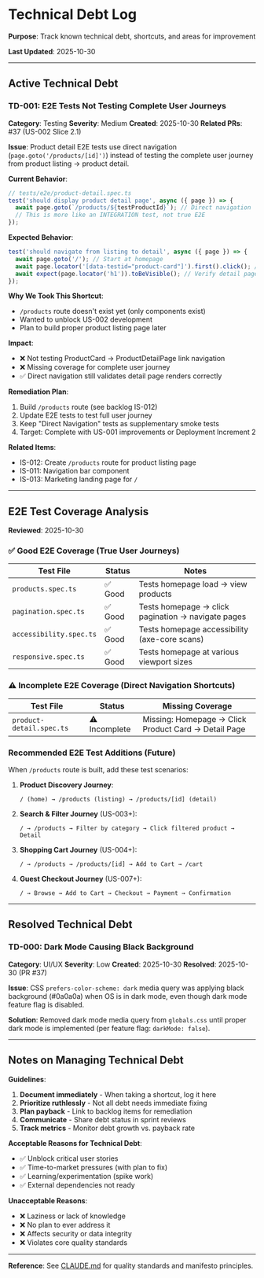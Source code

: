 # Technical Debt Log

**Purpose**: Track known technical debt, shortcuts, and areas for improvement

**Last Updated**: 2025-10-30

---

## Active Technical Debt

### TD-001: E2E Tests Not Testing Complete User Journeys

**Category**: Testing
**Severity**: Medium
**Created**: 2025-10-30
**Related PRs**: #37 (US-002 Slice 2.1)

**Issue**:
Product detail E2E tests use direct navigation (`page.goto('/products/[id]')`) instead of testing the complete user journey from product listing → product detail.

**Current Behavior**:

```typescript
// tests/e2e/product-detail.spec.ts
test('should display product detail page', async ({ page }) => {
  await page.goto(`/products/${testProductId}`); // Direct navigation
  // This is more like an INTEGRATION test, not true E2E
});
```

**Expected Behavior**:

```typescript
test('should navigate from listing to detail', async ({ page }) => {
  await page.goto('/'); // Start at homepage
  await page.locator('[data-testid="product-card"]').first().click(); // Click product
  await expect(page.locator('h1')).toBeVisible(); // Verify detail page loaded
});
```

**Why We Took This Shortcut**:

- `/products` route doesn't exist yet (only components exist)
- Wanted to unblock US-002 development
- Plan to build proper product listing page later

**Impact**:

- ❌ Not testing ProductCard → ProductDetailPage link navigation
- ❌ Missing coverage for complete user journey
- ✅ Direct navigation still validates detail page renders correctly

**Remediation Plan**:

1. Build `/products` route (see backlog IS-012)
2. Update E2E tests to test full user journey
3. Keep "Direct Navigation" tests as supplementary smoke tests
4. Target: Complete with US-001 improvements or Deployment Increment 2

**Related Items**:

- IS-012: Create `/products` route for product listing page
- IS-011: Navigation bar component
- IS-013: Marketing landing page for `/`

---

## E2E Test Coverage Analysis

**Reviewed**: 2025-10-30

### ✅ Good E2E Coverage (True User Journeys)

| Test File               | Status  | Notes                                              |
| ----------------------- | ------- | -------------------------------------------------- |
| `products.spec.ts`      | ✅ Good | Tests homepage load → view products                |
| `pagination.spec.ts`    | ✅ Good | Tests homepage → click pagination → navigate pages |
| `accessibility.spec.ts` | ✅ Good | Tests homepage accessibility (axe-core scans)      |
| `responsive.spec.ts`    | ✅ Good | Tests homepage at various viewport sizes           |

### ⚠️ Incomplete E2E Coverage (Direct Navigation Shortcuts)

| Test File                | Status        | Missing Coverage                                     |
| ------------------------ | ------------- | ---------------------------------------------------- |
| `product-detail.spec.ts` | ⚠️ Incomplete | Missing: Homepage → Click Product Card → Detail Page |

### Recommended E2E Test Additions (Future)

When `/products` route is built, add these test scenarios:

1. **Product Discovery Journey**:

   ```
   / (home) → /products (listing) → /products/[id] (detail)
   ```

2. **Search & Filter Journey** (US-003+):

   ```
   / → /products → Filter by category → Click filtered product → Detail
   ```

3. **Shopping Cart Journey** (US-004+):

   ```
   / → /products → /products/[id] → Add to Cart → /cart
   ```

4. **Guest Checkout Journey** (US-007+):
   ```
   / → Browse → Add to Cart → Checkout → Payment → Confirmation
   ```

---

## Resolved Technical Debt

### TD-000: Dark Mode Causing Black Background

**Category**: UI/UX
**Severity**: Low
**Created**: 2025-10-30
**Resolved**: 2025-10-30 (PR #37)

**Issue**: CSS `prefers-color-scheme: dark` media query was applying black background (#0a0a0a) when OS is in dark mode, even though dark mode feature flag is disabled.

**Solution**: Removed dark mode media query from `globals.css` until proper dark mode is implemented (per feature flag: `darkMode: false`).

---

## Notes on Managing Technical Debt

**Guidelines**:

1. **Document immediately** - When taking a shortcut, log it here
2. **Prioritize ruthlessly** - Not all debt needs immediate fixing
3. **Plan payback** - Link to backlog items for remediation
4. **Communicate** - Share debt status in sprint reviews
5. **Track metrics** - Monitor debt growth vs. payback rate

**Acceptable Reasons for Technical Debt**:

- ✅ Unblock critical user stories
- ✅ Time-to-market pressures (with plan to fix)
- ✅ Learning/experimentation (spike work)
- ✅ External dependencies not ready

**Unacceptable Reasons**:

- ❌ Laziness or lack of knowledge
- ❌ No plan to ever address it
- ❌ Affects security or data integrity
- ❌ Violates core quality standards

---

**Reference**: See [CLAUDE.md](CLAUDE.md) for quality standards and manifesto principles.
